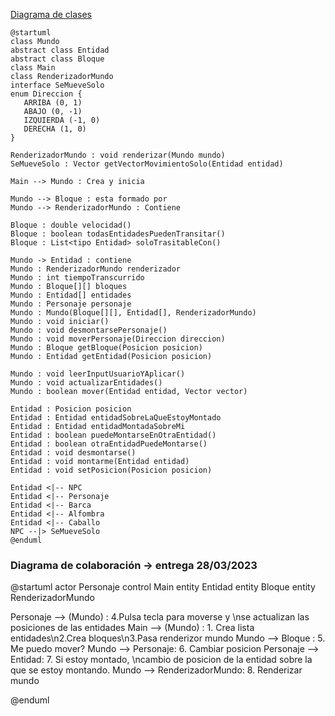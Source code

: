 [Diagrama de clases](diagramas/clases.png)
```
@startuml
class Mundo
abstract class Entidad
abstract class Bloque
class Main
class RenderizadorMundo
interface SeMueveSolo
enum Direccion {
   ARRIBA (0, 1)
   ABAJO (0, -1)
   IZQUIERDA (-1, 0)
   DERECHA (1, 0)
}

RenderizadorMundo : void renderizar(Mundo mundo)
SeMueveSolo : Vector getVectorMovimientoSolo(Entidad entidad)

Main --> Mundo : Crea y inicia

Mundo --> Bloque : esta formado por
Mundo --> RenderizadorMundo : Contiene

Bloque : double velocidad()
Bloque : boolean todasEntidadesPuedenTransitar()
Bloque : List<tipo Entidad> soloTrasitableCon()

Mundo -> Entidad : contiene
Mundo : RenderizadorMundo renderizador
Mundo : int tiempoTranscurrido
Mundo : Bloque[][] bloques
Mundo : Entidad[] entidades
Mundo : Personaje personaje
Mundo : Mundo(Bloque[][], Entidad[], RenderizadorMundo)
Mundo : void iniciar()
Mundo : void desmontarsePersonaje()
Mundo : void moverPersonaje(Direccion direccion)
Mundo : Bloque getBloque(Posicion posicion)
Mundo : Entidad getEntidad(Posicion posicion)

Mundo : void leerInputUsuarioYAplicar()
Mundo : void actualizarEntidades()
Mundo : boolean mover(Entidad entidad, Vector vector)

Entidad : Posicion posicion
Entidad : Entidad entidadSobreLaQueEstoyMontado
Entidad : Entidad entidadMontadaSobreMi
Entidad : boolean puedeMontarseEnOtraEntidad()
Entidad : boolean otraEntidadPuedeMontarse()
Entidad : void desmontarse()
Entidad : void montarme(Entidad entidad)
Entidad : void setPosicion(Posicion posicion)

Entidad <|-- NPC
Entidad <|-- Personaje
Entidad <|-- Barca
Entidad <|-- Alfombra
Entidad <|-- Caballo
NPC --|> SeMueveSolo
@enduml
```

### Diagrama de colaboración -> entrega 28/03/2023
@startuml
actor Personaje
control Main
entity Entidad
entity Bloque
entity RenderizadorMundo


Personaje --> (Mundo) : 4.Pulsa tecla para moverse y \nse actualizan las posiciones de las entidades
Main --> (Mundo) : 1. Crea lista entidades\n2.Crea bloques\n3.Pasa renderizor mundo
Mundo --> Bloque : 5. Me puedo mover?
Mundo --> Personaje: 6. Cambiar posicion
Personaje --> Entidad: 7. Si estoy montado, \ncambio de posicion de la entidad sobre la que se estoy montando.
Mundo --> RenderizadorMundo: 8. Renderizar mundo

@enduml

